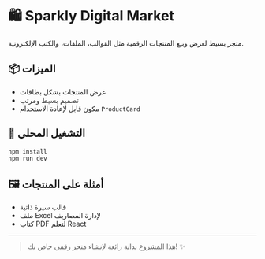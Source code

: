 # 🛍️ Sparkly Digital Market

متجر بسيط لعرض وبيع المنتجات الرقمية مثل القوالب، الملفات، والكتب الإلكترونية.

## 📦 الميزات

- عرض المنتجات بشكل بطاقات
- تصميم بسيط ومرتب
- مكون قابل لإعادة الاستخدام `ProductCard`

## 🚀 التشغيل المحلي

```bash
npm install
npm run dev
```

## 🖼️ أمثلة على المنتجات

- قالب سيرة ذاتية
- ملف Excel لإدارة المصاريف
- كتاب PDF لتعلم React

---

> هذا المشروع بداية رائعة لإنشاء متجر رقمي خاص بك! ✨
